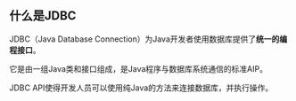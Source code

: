 ## 什么是JDBC
JDBC（Java Database Connection）为Java开发者使用数据库提供了**统一的编程接口**。

它是由一组Java类和接口组成，是Java程序与数据库系统通信的标准AIP。

JDBC API使得开发人员可以使用纯Java的方法来连接数据库，并执行操作。
